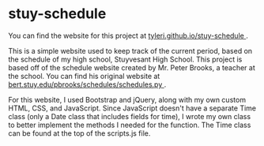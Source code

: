 stuy-schedule
=============
<p>
You can find the website for this project at
<a href='http://tyleri.github.io/stuy-schedule'>
	tyleri.github.io/stuy-schedule
</a>
.
</p>

<p>
This is a simple website used to keep track of the current period, based
on the schedule of my high school, Stuyvesant High School. This project 
is based off of the schedule website created by Mr. Peter Brooks, a 
teacher at the school. You can find his original website at 
<a href='http://bert.stuy.edu/pbrooks/schedules/schedules.py'>
	bert.stuy.edu/pbrooks/schedules/schedules.py
</a>
.
</p>

<p>
For this website, I used Bootstrap and jQuery, along with my own custom 
HTML, CSS, and JavaScript. Since JavaScript doesn't have a separate 
Time class (only a Date class that includes fields for time), I wrote 
my own class to better implement the methods I needed for the function. 
The Time class can be found at the top of the scripts.js file.
</p>
